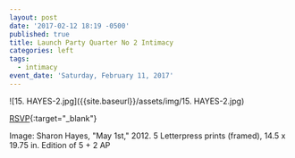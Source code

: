 ```yaml
---
layout: post
date: '2017-02-12 18:19 -0500'
published: true
title: Launch Party Quarter No 2 Intimacy
categories: left
tags:
  - intimacy
event_date: 'Saturday, February 11, 2017'
---
```


![15. HAYES-2.jpg]({{site.baseurl}}/assets/img/15. HAYES-2.jpg)


[RSVP](https://www.facebook.com/events/604532113075419/){:target="_blank"}

Image: Sharon Hayes, "May 1st," 2012. 5 Letterpress prints (framed), 14.5 x 19.75 in. Edition of 5 + 2 AP
